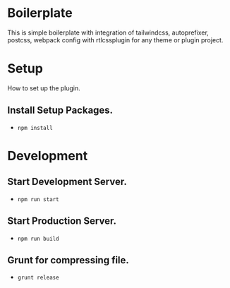 # Boilerplate
This is simple boilerplate with integration of tailwindcss, autoprefixer, postcss, webpack config with rtlcssplugin for any theme or plugin project.

# Setup
How to set up the plugin.

## Install Setup Packages.

- `npm install`

# Development

## Start Development Server.
- `npm run start`

## Start Production Server.
- `npm run build`

## Grunt for compressing file.

- `grunt release`
